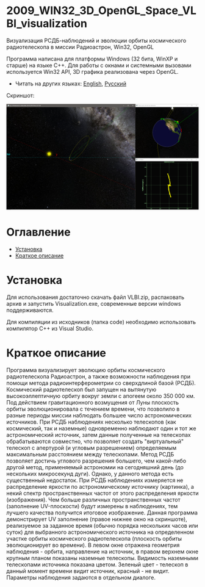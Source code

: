 # 2009_WIN32_3D_OpenGL_Space_VLBI_visualization
Визуализация РСДБ-наблюдений и эволюции орбиты космического радиотелескопа в миссии Радиоастрон, Win32, OpenGL

Программа написана для платформы Windows (32 бита, WinXP и старше) на языке С++. Для работы с окнами и системными вызовами используется Win32 API, 3D графика реализована через OpenGL.

* Читать на других языках: [English](README.md), [Русский](README.ru.md)

Скриншот:

![Screenshot](screenshot.PNG)


# Оглавление
- [Установка](#Установка)
- [Краткое описание](#Краткое-описание)

# Установка

Для использования достаточно скачать файл VLBI.zip, распаковать архив и запустить Visualization.exe, современные версии windows поддерживаются.

Для компиляции из исходников (папка code) необходимо использовать компилятор С++ из Visual Studio.

# Краткое описание

Программа визуализирует эволюцию орбиты космического радиотелескопа Радиоастрон, а также возможности наблюдения при помощи метода радиоинтерферометрии со сверхдлиной базой (РСДБ). Космический радиотелескоп был запущен на вытянутую 
высокоэллептичную орбиту вокруг земли с апогеем около 350 000 км. Под действием гравитационного возмущения от Луны плоскость орбиты эволюционировала с течением времени, что позволило в разные периоды миссии наблюдать 
большее число астрономических источников. При РСДБ наблюдениях несколько телескопов (как космический, так и наземные) одновременно наблюдают один и тот же астрономический источник, затем данные полученные на телескопах обрабатываются совместно, что 
позволяет создать "виртуальный" телескоп с апертурой (и угловым разрешением) определяемым максимальным расстоянием между телескопами. Метод РСДБ позволяет достичь углового разрешения большего, чем какой-либо другой метод, применяемый
астрономии на сегодняшний день (до нескольких микросекунд дуги). Однако, у данного метода есть существенный недостаток. При РСДБ наблюдениях измеряется не распределение яркости по астрономическому источнику (картинка), а
некий спектр пространственных частот от этого распределения яркости (изображения). Чем больше различных пространственных частот (заполнение UV-плоскости) будут измерены в наблюдениях, тем лучшего качества получится итоговое изображение.
Данная программа демонстрирует UV заполнение (правое нижнее окно на скриншоте), реализуемое за заданное время (обычно порядка нескольких часов или суток) для выбранного астрономического источника на определенном участке орбиты 
космического радиотелескопа (плоскость орбиты эволюционирует во времени). В левом окне отражена геометрия наблюдения - орбита, направление на источник, в правом верхнем окне крупным планом показаны наземные телескопы. 
Видимость наземными телескопами источника показана цветом. Зеленый цвет - телескоп в данный момент времени видит источник, красный - не видит. Параметры наблюдения задаются в отдельном диалоге.


